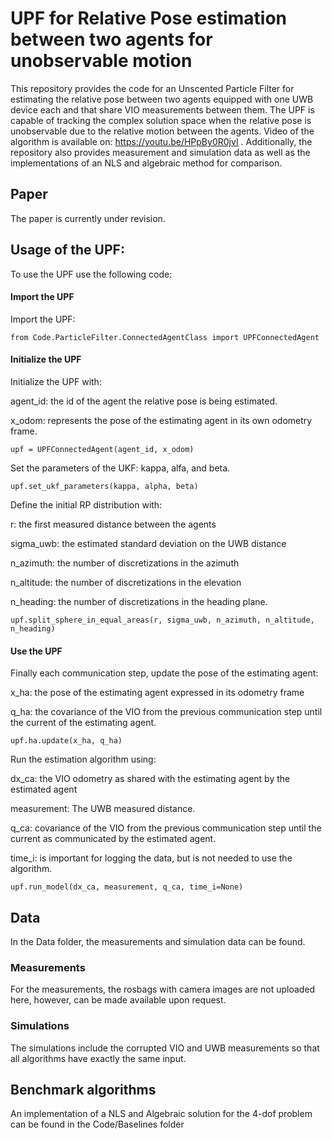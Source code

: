 # UPF for Relative Pose estimation between two agents for unobservable motion

This repository provides the code for an Unscented Particle Filter for estimating the relative pose between two agents equipped with one UWB device each and that share VIO measurements between them.
The UPF is capable of tracking the complex solution space when the relative pose is unobservable due to the relative motion between the agents. Video of the algorithm is available on: https://youtu.be/HPpBy0R0jvI . 
Additionally, the repository also provides  measurement and simulation data as well as the implementations of an NLS and algebraic method for comparison. 

## Paper 
The paper is currently under revision. 

## Usage of the UPF: 
To use the UPF use the following code: 

#### Import the UPF
Import the UPF: 
```
from Code.ParticleFilter.ConnectedAgentClass import UPFConnectedAgent
```

#### Initialize the UPF
Initialize the UPF with: 

agent_id: the id of the agent the relative pose is being estimated.

x_odom:  represents the pose of the estimating agent in its own odometry frame.
```
upf = UPFConnectedAgent(agent_id, x_odom)
```

Set the parameters of the UKF: kappa, alfa, and beta.
```
upf.set_ukf_parameters(kappa, alpha, beta)
```

Define the initial RP distribution with: 

r: the first measured distance between the agents 

sigma_uwb: the estimated standard deviation on the UWB distance

n_azimuth: the number of discretizations in the azimuth

n_altitude: the number of discretizations in the elevation

n_heading: the number of discretizations in the heading plane. 
```
upf.split_sphere_in_equal_areas(r, sigma_uwb, n_azimuth, n_altitude, n_heading)
```

#### Use the UPF
Finally each communication step, update the pose of the estimating agent:

x_ha: the pose of the estimating agent expressed in its odometry frame

q_ha: the covariance of the VIO from the previous communication step until the current of the estimating agent.
```
upf.ha.update(x_ha, q_ha)
```

Run the estimation algorithm using:

dx_ca: the VIO odometry as shared with the estimating agent by the estimated agent

measurement: The UWB measured distance.

q_ca: covariance of the VIO from the previous communication step until the current as communicated by the estimated agent.

time_i: is important for logging the data, but is not needed to use the algorithm.

```
upf.run_model(dx_ca, measurement, q_ca, time_i=None)
```

## Data
In the Data folder, the measurements and simulation data can be found. 
### Measurements
For the measurements, the rosbags with camera images are not uploaded here, however, can be made available upon request. 
### Simulations
The simulations include the corrupted VIO and UWB measurements so that all algorithms have exactly the same input. 

## Benchmark algorithms
An implementation of a NLS and Algebraic solution for the 4-dof problem can be found in the Code/Baselines folder
